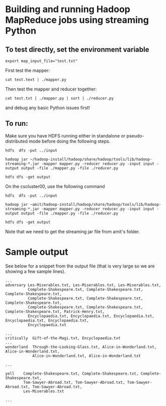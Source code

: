 
# Building and running Hadoop MapReduce jobs using streaming Python

## To test directly, set the environment variable

```
export map_input_file="test.txt"
```

First test the mapper:

```
cat test.text | ./mapper.py 
```
Then test the mapper and reducer together:

```
cat test.txt | ./mapper.py | sort | ./reducer.py
```

and debug any basic Python issues first!

## To run:

Make sure you have HDFS running either in standalone or pseudo-distributed mode before doing
the following steps. 

```
hdfs  dfs -put ../input
 
hadoop jar ~/hadoop-install/hadoop/share/hadoop/tools/lib/hadoop-streaming-*.jar -mapper mapper.py -reducer reducer.py -input input -output output -file ./mapper.py -file ./reducer.py

hdfs dfs -get output
```

On the cscluster00, use the following command

```
hdfs  dfs -put ../input
 
hadoop jar ~amit/hadoop-install/hadoop/share/hadoop/tools/lib/hadoop-streaming-*.jar -mapper mapper.py -reducer reducer.py -input input -output output -file ./mapper.py -file ./reducer.py

hdfs dfs -get output
```
Note that we need to get the streaming jar file from amit's folder. 


# Sample output

See below for a snippet from the output file (that is very large so we are showing a few sample
lines).

```
...
adversary Les-Miserables.txt, Les-Miserables.txt, Les-Miserables.txt,
          Complete-Shakespeare.txt, Complete-Shakespeare.txt, Complete-Shakespeare.txt,
          Complete-Shakespeare.txt, Complete-Shakespeare.txt, Complete-Shakespeare.txt,
          Complete-Shakespeare.txt, Complete-Shakespeare.txt, Complete-Shakespeare.txt, Patrick-Henry.txt,
          Encyclopaedia.txt, Encyclopaedia.txt, Encyclopaedia.txt, Encyclopaedia.txt, Encyclopaedia.txt,
          Encyclopaedia.txt

...
critically  Gift-of-the-Magi.txt, Encyclopaedia.txt
...
wonderland  Through-the-Looking-Glass.txt, Alice-in-Wonderland.txt, Alice-in-Wonderland.txt,
            Alice-in-Wonderland.txt, Alice-in-Wonderland.txt

...

yell    Complete-Shakespeare.txt, Complete-Shakespeare.txt, Complete-Shakespeare.txt,
        Tom-Sawyer-Abroad.txt, Tom-Sawyer-Abroad.txt, Tom-Sawyer-Abroad.txt, Tom-Sawyer-Abroad.txt,
        Les-Miserables.txt

...
```

